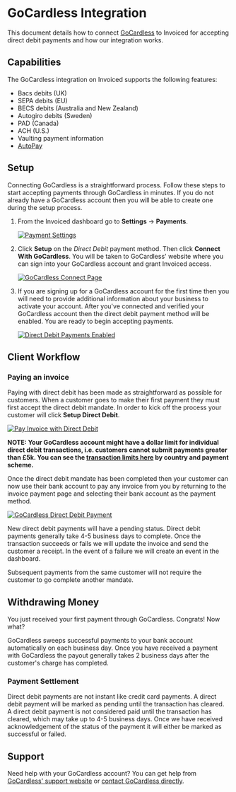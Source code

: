 # GoCardless Integration

This document details how to connect [GoCardless](https://gocardless.com) to Invoiced for accepting direct debit payments and how our integration works.

## Capabilities

The GoCardless integration on Invoiced supports the following features:

- Bacs debits (UK)
- SEPA debits (EU)
- BECS debits (Australia and New Zealand)
- Autogiro debits (Sweden)
- PAD (Canada)
- ACH (U.S.)
- Vaulting payment information
- [AutoPay](/docs/payments/autopay)

## Setup

Connecting GoCardless is a straightforward process. Follow these steps to start accepting payments through GoCardless in minutes. If you do not already have a GoCardless account then you will be able to create one during the setup process.

1. From the Invoiced dashboard go to **Settings** &rarr; **Payments**.

   [![Payment Settings](/docs/img/payment-settings-eu.png)](/docs/img/payment-settings-eu.png)

2. Click **Setup** on the *Direct Debit* payment method. Then click **Connect With GoCardless**. You will be taken to GoCardless' website where you can sign into your GoCardless account and grant Invoiced access.

   [![GoCardless Connect Page](/docs/img/gocardless-connect.png)](/docs/img/gocardless-connect.png)

5. If you are signing up for a GoCardless account for the first time then you will need to provide additional information about your business to activate your account. After you've connected and verified your GoCardless account then the direct debit payment method will be enabled. You are ready to begin accepting payments.

   [![Direct Debit Payments Enabled](/docs/img/gocardless-direct-debit-payments-enabled.png)](/docs/img/gocardless-direct-debit-payments-enabled.png)

## Client Workflow

### Paying an invoice

Paying with direct debit has been made as straightforward as possible for customers. When a customer goes to make their first payment they must first accept the direct debit mandate. In order to kick off the process your customer will click **Setup Direct Debit**.

[![Pay Invoice with Direct Debit](/docs/img/pay-invoice-direct-debit.png)](/docs/img/pay-invoice-direct-debit.png)

**NOTE: Your GoCardless account might have a dollar limit for individual direct debit transactions, i.e. customers cannot submit payments greater than £5k. You can see the [transaction limits here](https://support.gocardless.com/hc/en-gb/articles/115002831125#transaction_limits) by country and payment scheme.**

Once the direct debit mandate has been completed then your customer can now use their bank account to pay any invoice from you by returning to the invoice payment page and selecting their bank account as the payment method.

[![GoCardless Direct Debit Payment](/docs/img/pay-invoice-direct-debit-2.png)](/docs/img/pay-invoice-direct-debit-2.png)

New direct debit payments will have a pending status. Direct debit payments generally take 4-5 business days to complete. Once the transaction succeeds or fails we will update the invoice and send the customer a receipt. In the event of a failure we will create an event in the dashboard.

Subsequent payments from the same customer will not require the customer to go complete another mandate.

## Withdrawing Money

You just received your first payment through GoCardless. Congrats! Now what?

GoCardless sweeps successful payments to your bank account automatically on each business day. Once you have received a payment with GoCardless the payout generally takes 2 business days after the customer's charge has completed.

### Payment Settlement

Direct debit payments are not instant like credit card payments. A direct debit payment will be marked as pending until the transaction has cleared. A direct debit payment is not considered paid until the transaction has cleared, which may take up to 4-5 business days. Once we have received acknowledgement of the status of the payment it will either be marked as successful or failed.

## Support

Need help with your GoCardless account? You can get help from [GoCardless' support website](https://support.gocardless.com/hc) or [contact GoCardless directly](https://support.gocardless.com/hc/en-au/requests/new).